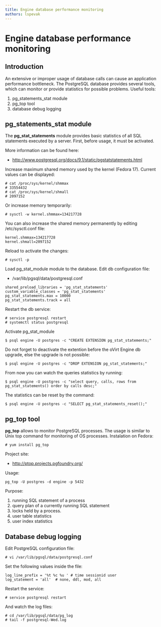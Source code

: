 ```yaml
---
title: Engine database performance monitoring
authors: lspevak
---
```


# Engine database performance monitoring

## Introduction

An extensive or improper usage of database calls can cause an application performance bottleneck. The PostgreSQL database provides several tools, which can monitor or provide statistics for possible problems. Useful tools:

1.  pg_statements_stat module
2.  pg_top tool
3.  database debug logging

## pg_statements_stat module

The **pg_stat_statements** module provides basic statistics of all SQL statements executed by a server. First, before usage, it must be activated.

More information can be found here:

*   <http://www.postgresql.org/docs/9.1/static/pgstatstatements.html>

Increase maximum shared memory used by the kernel (Fedora 17). Current values can be displayed:

    # cat /proc/sys/kernel/shmmax
    # 33554432
    # cat /proc/sys/kernel/shmall
    # 2097152

Or increase memory temporarily:

    # sysctl -w kernel.shmmax=134217728

You can also increase the shared memory permanently by editing /etc/sysctl.conf file:

    kernel.shmmax=134217728
    kernel.shmall=2097152

Reload to activate the changes:

    # sysctl -p

Load pg_stat_module module to the database. Edit db configuration file:

*   /var/lib/pgsql/data/postgresql.conf

<!-- -->

    shared_preload_libraries = 'pg_stat_statements'
    custom_variable_classes = 'pg_stat_statements'
    pg_stat_statements.max = 10000
    pg_stat_statements.track = all

Restart the db service:

    # service postgresql restart
    # systemctl status postgresql

Activate pg_stat_module

    $ psql engine -U postgres -c "CREATE EXTENSION pg_stat_statements;"

Do not forget to deactivate the extention before the oVirt Engine db upgrade, else the upgrade is not possible:

    $ psql engine -U postgres -c "DROP EXTENSION pg_stat_statements;"

From now you can watch the queries statistics by running:

    $ psql engine -U postgres -c "select query, calls, rows from pg_stat_statements() order by calls desc;"

The statistics can be reset by the command:

    $ psql engine -U postgres -c "SELECT pg_stat_statements_reset();"

## pg_top tool

**pg_top** allows to monitor PostgreSQL processes. The usage is similar to Unix top command for monitoring of OS processes. Instalation on Fedora:

    # yum install pg_top

Project site:

*   <http://ptop.projects.pgfoundry.org/>

Usage:

    pg_top -U postgres -d engine -p 5432

Purpose:

1.  running SQL statement of a process
2.  query plan of a currently running SQL statement
3.  locks held by a process.
4.  user table statistics
5.  user index statistics

## Database debug logging

Edit PostgreSQL configuration file:

    # vi /var/lib/pgsql/data/postgresql.conf

Set the following values inside the file:

    log_line_prefix = '%t %c %u ' # time sessionid user
    log_statement = 'all'  # none, ddl, mod, all

Restart the service:

    # service postgresql restart

And watch the log files:

    # cd /var/lib/pgsql/data/pg_log
    # tail -f postgresql-Wed.log
